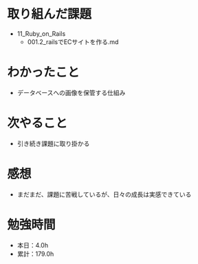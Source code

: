 # 取り組んだ課題
* 11_Ruby_on_Rails
  * 001.2_railsでECサイトを作る.md

# わかったこと
* データベースへの画像を保管する仕組み

# 次やること
* 引き続き課題に取り掛かる

# 感想
* まだまだ、課題に苦戦しているが、日々の成長は実感できている

# 勉強時間
* 本日：4.0h
* 累計：179.0h
